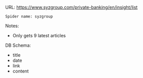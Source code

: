 URL: https://www.syzgroup.com/private-banking/en/insight/list

    Spider name: syzgroup

Notes:
- Only gets 9 latest articles

DB Schema:
- title
- date
- link
- content

